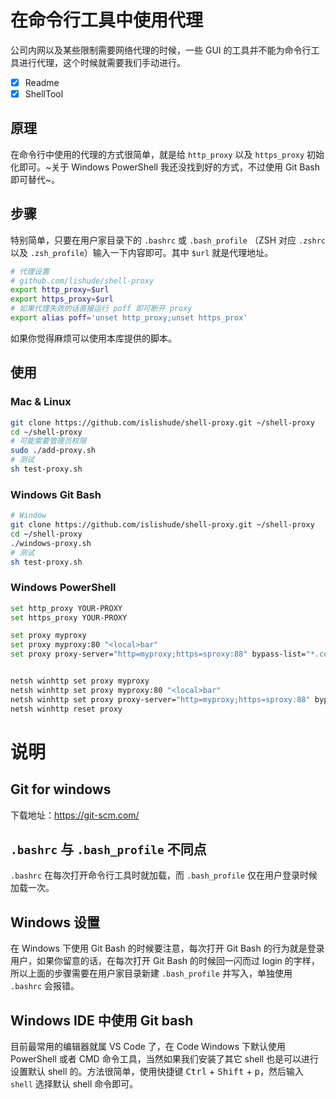 # 在命令行工具中使用代理
公司内网以及某些限制需要网络代理的时候，一些 GUI 的工具并不能为命令行工具进行代理，这个时候就需要我们手动进行。

- [x] Readme
- [x] ShellTool

## 原理
在命令行中使用的代理的方式很简单，就是给 `http_proxy` 以及 `https_proxy` 初始化即可。~关于 Windows PowerShell 我还没找到好的方式，不过使用 Git Bash 即可替代~。

## 步骤
特别简单，只要在用户家目录下的 `.bashrc` 或 `.bash_profile` （ZSH 对应 `.zshrc` 以及 `.zsh_profile`）输入一下内容即可。其中 `$url` 就是代理地址。

```bash
# 代理设置
# github.com/lishude/shell-proxy
export http_proxy=$url
export https_proxy=$url
# 如果代理失效的话直接运行 poff 即可断开 proxy
export alias poff='unset http_proxy;unset https_prox'
```

如果你觉得麻烦可以使用本库提供的脚本。

## 使用
### Mac & Linux
```bash
git clone https://github.com/islishude/shell-proxy.git ~/shell-proxy
cd ~/shell-proxy
# 可能需要管理员权限
sudo ./add-proxy.sh
# 测试
sh test-proxy.sh
```

### Windows Git Bash

```bash
# Window
git clone https://github.com/islishude/shell-proxy.git ~/shell-proxy
cd ~/shell-proxy
./windows-proxy.sh
# 测试
sh test-proxy.sh
```

### Windows PowerShell

```bash
set http_proxy YOUR-PROXY
set https_proxy YOUR-PROXY

set proxy myproxy
set proxy myproxy:80 "<local>bar"
set proxy proxy-server="http=myproxy;https=sproxy:88" bypass-list="*.contoso.com"


netsh winhttp set proxy myproxy
netsh winhttp set proxy myproxy:80 "<local>bar"
netsh winhttp set proxy proxy-server="http=myproxy;https=sproxy:88" bypass-list="*.contoso.com"
netsh winhttp reset proxy
```

# 说明
## Git for windows
下载地址：https://git-scm.com/

## `.bashrc` 与 `.bash_profile` 不同点
`.bashrc` 在每次打开命令行工具时就加载，而 `.bash_profile` 仅在用户登录时候加载一次。

## Windows 设置
在 Windows 下使用 Git Bash 的时候要注意，每次打开 Git Bash 的行为就是登录用户，如果你留意的话，在每次打开 Git Bash 的时候回一闪而过 login 的字样，所以上面的步骤需要在用户家目录新建 `.bash_profile` 并写入，单独使用 `.bashrc` 会报错。

## Windows IDE 中使用 Git bash
目前最常用的编辑器就属 VS Code 了，在 Code Windows 下默认使用 PowerShell 或者 CMD 命令工具，当然如果我们安装了其它 shell 也是可以进行设置默认 shell 的。方法很简单，使用快捷键 <kbd>Ctrl</kbd> + <kbd>Shift</kbd> + <kbd>p</kbd>，然后输入 `shell` 选择默认 shell 命令即可。
